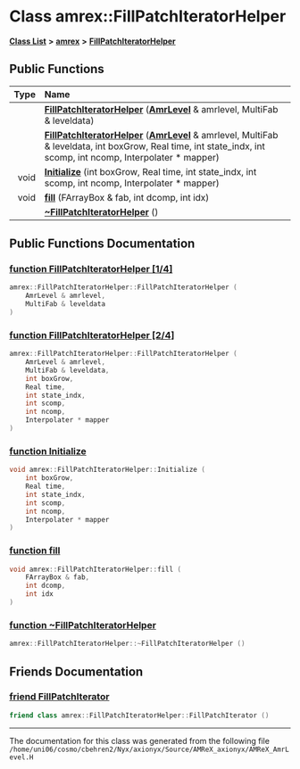 
# Class amrex::FillPatchIteratorHelper


[**Class List**](annotated.md) **>** [**amrex**](namespaceamrex.md) **>** [**FillPatchIteratorHelper**](classamrex_1_1FillPatchIteratorHelper.md)




















## Public Functions

| Type | Name |
| ---: | :--- |
|   | [**FillPatchIteratorHelper**](classamrex_1_1FillPatchIteratorHelper.md#function-fillpatchiteratorhelper-1-4) ([**AmrLevel**](classamrex_1_1AmrLevel.md) & amrlevel, MultiFab & leveldata) <br> |
|   | [**FillPatchIteratorHelper**](classamrex_1_1FillPatchIteratorHelper.md#function-fillpatchiteratorhelper-2-4) ([**AmrLevel**](classamrex_1_1AmrLevel.md) & amrlevel, MultiFab & leveldata, int boxGrow, Real time, int state\_indx, int scomp, int ncomp, Interpolater \* mapper) <br> |
|  void | [**Initialize**](classamrex_1_1FillPatchIteratorHelper.md#function-initialize) (int boxGrow, Real time, int state\_indx, int scomp, int ncomp, Interpolater \* mapper) <br> |
|  void | [**fill**](classamrex_1_1FillPatchIteratorHelper.md#function-fill) (FArrayBox & fab, int dcomp, int idx) <br> |
|   | [**~FillPatchIteratorHelper**](classamrex_1_1FillPatchIteratorHelper.md#function-fillpatchiteratorhelper) () <br> |








## Public Functions Documentation


### <a href="#function-fillpatchiteratorhelper-1-4" id="function-fillpatchiteratorhelper-1-4">function FillPatchIteratorHelper [1/4]</a>


```cpp
amrex::FillPatchIteratorHelper::FillPatchIteratorHelper (
    AmrLevel & amrlevel,
    MultiFab & leveldata
) 
```



### <a href="#function-fillpatchiteratorhelper-2-4" id="function-fillpatchiteratorhelper-2-4">function FillPatchIteratorHelper [2/4]</a>


```cpp
amrex::FillPatchIteratorHelper::FillPatchIteratorHelper (
    AmrLevel & amrlevel,
    MultiFab & leveldata,
    int boxGrow,
    Real time,
    int state_indx,
    int scomp,
    int ncomp,
    Interpolater * mapper
) 
```



### <a href="#function-initialize" id="function-initialize">function Initialize </a>


```cpp
void amrex::FillPatchIteratorHelper::Initialize (
    int boxGrow,
    Real time,
    int state_indx,
    int scomp,
    int ncomp,
    Interpolater * mapper
) 
```



### <a href="#function-fill" id="function-fill">function fill </a>


```cpp
void amrex::FillPatchIteratorHelper::fill (
    FArrayBox & fab,
    int dcomp,
    int idx
) 
```



### <a href="#function-fillpatchiteratorhelper" id="function-fillpatchiteratorhelper">function ~FillPatchIteratorHelper </a>


```cpp
amrex::FillPatchIteratorHelper::~FillPatchIteratorHelper () 
```

## Friends Documentation



### <a href="#friend-fillpatchiterator" id="friend-fillpatchiterator">friend FillPatchIterator </a>


```cpp
friend class amrex::FillPatchIteratorHelper::FillPatchIterator () 
```



------------------------------
The documentation for this class was generated from the following file `/home/uni06/cosmo/cbehren2/Nyx/axionyx/Source/AMReX_axionyx/AMReX_AmrLevel.H`